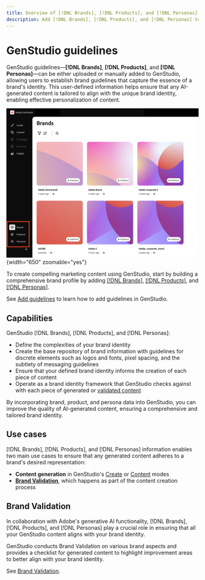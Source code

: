```yaml
---
title: Overview of [!DNL Brands], [!DNL Products], and [!DNL Personas]
description: Add [!DNL Brands], [!DNL Products], and [!DNL Personas] to GenStudio to create a comprehensive brand profile that includes all aspects of a brand's representation.
---
```


# GenStudio guidelines

GenStudio guidelines—**[!DNL Brands]**, **[!DNL Products]**, and **[!DNL Personas]**—can be either uploaded or manually added to GenStudio, allowing users to establish brand guidelines that capture the essence of a brand's identity. This user-defined information helps ensure that any AI-generated content is tailored to align with the unique brand identity, enabling effective personalization of content.

![Guidelines in GenStudio](/help/assets/guidelines.png){width="650" zoomable="yes"}

To create compelling marketing content using GenStudio, start by building a comprehensive brand profile by adding [[!DNL Brands]](/help/user-guide/guidelines/brands.md), [[!DNL Products]](/help/user-guide/guidelines/products.md), and [[!DNL Personas]](/help/user-guide/guidelines/personas.md).

See [Add guidelines](/help/user-guide/guidelines/add-guidelines.md) to learn how to add guidelines in GenStudio.

## Capabilities

GenStudio [!DNL Brands], [!DNL Products], and [!DNL Personas]:

* Define the complexities of your brand identity
* Create the base repository of brand information with guidelines for discrete elements such as logos and fonts, pixel spacing, and the subtlety of messaging guidelines
* Ensure that your defined brand identity informs the creation of each piece of content
* Operate as a brand identity framework that GenStudio checks against with each piece of generated or [validated content](#brand-validation)

By incorporating brand, product, and persona data into GenStudio, you can improve the quality of AI-generated content, ensuring a comprehensive and tailored brand identity.

## Use cases

[!DNL Brands], [!DNL Products], and [!DNL Personas] information enables two main use cases to ensure that any generated content adheres to a brand's desired representation:

* **Content generation** in GenStudio's [Create](/help/user-guide/create/overview.md) or [Content](/help/user-guide/content/overview.md) modes
* [**Brand Validation**](#brand-validation), which happens as part of the content creation process

## Brand Validation

In collaboration with Adobe's generative AI functionality, [!DNL Brands], [!DNL Products], and [!DNL Personas] play a crucial role in ensuring that all your GenStudio content aligns with your brand identity.

GenStudio conducts Brand Validation on various brand aspects and provides a checklist for generated content to highlight improvement areas to better align with your brand identity.

See [Brand Validation](/help/user-guide/guidelines/brand-validation.md).

